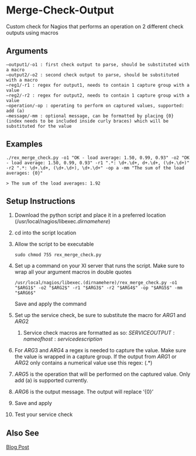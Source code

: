 # Merge-Check-Output
Custom check for Nagios that performs an operation on 2 different check outputs using macros

## Arguments

    —output1/-o1 : first check output to parse, should be substituted with a macro
    —output2/-o2 : second check output to parse, should be substituted with a macro
	—reg1/-r1 : regex for output1, needs to contain 1 capture group with a value
	—reg2/-r2 : regex for output2, needs to contain 1 capture group with a value
	—operation/-op : operating to perform on captured values, supported: add (a)
	—message/-mm : optional message, can be formatted by placing {0} (index needs to be included inside curly braces) which will be substituted for the value
  
## Examples

    ./rex_merge_check.py -o1 "OK - load average: 1.50, 0.99, 0.93" -o2 "OK - load average: 1.50, 0.99, 0.93" -r1 ".*: \d+.\d+, d+.\d+, (\d+.\d+)" -r2 ".*: \d+.\d+, (\d+.\d+), \d+.\d+" -op a -mm "The sum of the load averages: {0}"

    > The sum of the load averages: 1.92

## Setup Instructions

1. Download the python script and place it in a preferred location (/usr/local/nagios/libexec._dirnamehere_)
2. cd into the script location
3. Allow the script to be executable
      
       sudo chmod 755 rex_merge_check.py

4. Set up a command on your XI server that runs the script. Make sure to wrap all your argument macros in double quotes

       /usr/local/nagios/libexec.(dirnamehere)/rex_merge_check.py -o1 "$ARG1$" -o2 "$ARG2$" -r1 "$ARG3$" -r2 "$ARG4$" -op "$ARG5$" -mm "$ARG6$"
    Save and apply the command
  
5. Set up the service check, be sure to substitute the macro for $ARG1$ and $ARG2$
    1. Service check macros are formatted as so: $SERVICEOUTPUT:name of host:service description$
6. For $ARG3$ and $ARG4$ a regex is needed to capture the value. Make sure the value is wrapped in a capture group. If the output from $ARG1$ or $ARG2$ only contains a numerical value use this regex: (.*)
7. $ARG5$ is the operation that will be performed on the captured value. Only add (a) is supported currently.
8. $ARG6$ is the output message. The output will replace ‘{0}’
9. Save and apply
10. Test your service check

## Also See

[Blog Post](http://www.rexconsulting.net/merging-multiple…uts-using-macros.html)
